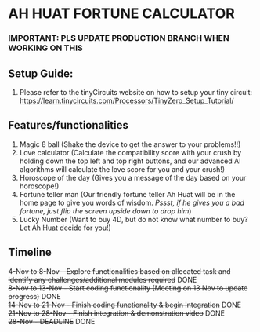 # AH HUAT FORTUNE CALCULATOR
### IMPORTANT: PLS UPDATE PRODUCTION BRANCH WHEN WORKING ON THIS

## Setup Guide:
1. Please refer to the tinyCircuits website on how to setup your tiny circuit:
https://learn.tinycircuits.com/Processors/TinyZero_Setup_Tutorial/

## Features/functionalities
1. Magic 8 ball (Shake the device to get the answer to your problems!!)
2. Love calculator (Calculate the compatibility score with your crush by holding down the top left and top right buttons, and our advanced AI algorithms will calculate the love score for you and your crush!)
4. Horoscope of the day (Gives you a message of the day based on your horoscope!)
5. Fortune teller man (Our friendly fortune teller Ah Huat will be in the home page to give you words of wisdom. *Pssst, if he gives you a bad fortune, just flip the screen upside down to drop him*) 
6. Lucky Number (Want to buy 4D, but do not know what number to buy? Let Ah Huat decide for you!)

## Timeline
~~4-Nov to 8-Nov - Explore functionalities based on allocated task and identify any challenges/additional modules required~~ DONE <br>
~~8-Nov to 13-Nov - Start coding functionality (Meeting on 13 Nov to update progress)~~ DONE<br>
~~14-Nov to 21-Nov - Finish coding functionality & begin integration~~ DONE<br>
~~21-Nov to 28-Nov - Finish integration & demonstration video~~ DONE<br>
~~28-Nov - DEADLINE~~ DONE
